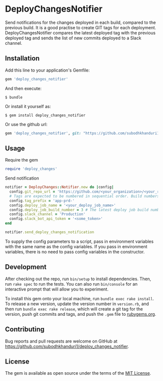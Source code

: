 # DeployChangesNotifier

Send notifications for the changes deployed in each build, compared to the previous build. It is a good practise to create GIT tags for each deployment. DeployChangesNotifier compares the latest deployed tag with the previous deployed tag and sends the list of new commits deployed to a Slack channel. 

## Installation

Add this line to your application's Gemfile:

```ruby
gem 'deploy_changes_notifier'
```

And then execute:

    $ bundle

Or install it yourself as:

    $ gem install deploy_changes_notifier

Or use the github url:

```ruby
gem 'deploy_changes_notifier', git: "https://github.com/subodhkhanduri1/deploy_changes_notifier.git"
```

## Usage

Require the gem

```ruby
require 'deploy_changes'
```

Send notification

```ruby
notifier = DeployChanges::Notifier.new do |config|
  config.git_repo_url = 'https://github.com/<your_organization>/<your_repo_name>'
  # Tags are expected to be numbered in sequential order. Build numbers would work nicely.
  config.tag_prefix = 'app-prd-'
  config.deploy_job_name = '<your_deploy_job_name>'
  config.deploy_job_build_number = 3 # The latest deploy job build number
  config.slack_channel = 'Production'
  config.slack_bot_api_token = '<some_token>'
end

notifier.send_deploy_changes_notification
```

To supply the config parameters to a script, pass in environment variables with the same name as the config variables. If you pass in environment variables, there is no need to pass config variables in the constructor.

## Development

After checking out the repo, run `bin/setup` to install dependencies. Then, run `rake spec` to run the tests. You can also run `bin/console` for an interactive prompt that will allow you to experiment.

To install this gem onto your local machine, run `bundle exec rake install`. To release a new version, update the version number in `version.rb`, and then run `bundle exec rake release`, which will create a git tag for the version, push git commits and tags, and push the `.gem` file to [rubygems.org](https://rubygems.org).

## Contributing

Bug reports and pull requests are welcome on GitHub at https://github.com/subodhkhanduri1/deploy_changes_notifier.


## License

The gem is available as open source under the terms of the [MIT License](http://opensource.org/licenses/MIT).

